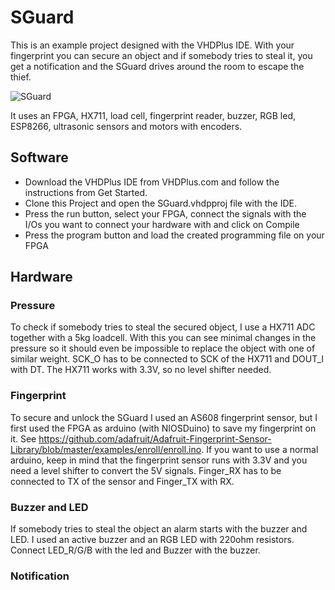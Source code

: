 # SGuard
This is an example project designed with the VHDPlus IDE. With your fingerprint you can secure an object and if somebody tries to steal it, you get a notification and the SGuard drives around the room to escape the thief.

![SGuard](SGuard_Image.png)

It uses an FPGA, HX711, load cell, fingerprint reader, buzzer, RGB led, ESP8266, ultrasonic sensors and motors with encoders. 

## Software
- Download the VHDPlus IDE from VHDPlus.com and follow the instructions from Get Started.
- Clone this Project and open the SGuard.vhdpproj file with the IDE. 
- Press the run button, select your FPGA, connect the signals with the I/Os you want to connect your hardware with and click on Compile
- Press the program button and load the created programming file on your FPGA

## Hardware
### Pressure
To check if somebody tries to steal the secured object, I use a HX711 ADC together with a 5kg loadcell. With this you can see minimal changes in the pressure so it should even be impossible to replace the object with one of similar weight.
SCK_O has to be connected to SCK of the HX711 and DOUT_I with DT. The HX711 works with 3.3V, so no level shifter needed.

### Fingerprint
To secure and unlock the SGuard I used an AS608 fingerprint sensor, but I first used the FPGA as arduino (with NIOSDuino) to save my fingerprint on it. See https://github.com/adafruit/Adafruit-Fingerprint-Sensor-Library/blob/master/examples/enroll/enroll.ino.
If you want to use a normal arduino,  keep in mind that the fingerprint sensor runs with 3.3V and you need a level shifter to convert the 5V signals.
Finger_RX has to be connected to TX of the sensor and Finger_TX with RX.

### Buzzer and LED
If somebody tries to steal the object an alarm starts with the buzzer and LED. I used an active buzzer and an RGB LED with 220ohm resistors. Connect LED_R/G/B with the led and Buzzer with the buzzer.

### Notification

